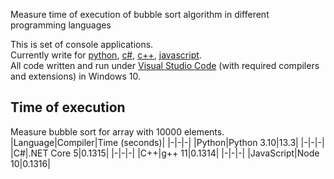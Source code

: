Measure time of execution of bubble sort algorithm in different programming languages

This is set of console applications.   
Currently write for [python](python), [c#](csharp), [c++](cpp), [javascript](js).   
All code written and run under [Visual Studio Code]() (with required compilers and extensions) in Windows 10.

## Time of execution
Measure bubble sort for array with 10000 elements.   
|Language|Compiler|Time (seconds)|
|-|-|-|
|Python|Python 3.10|13.3|
|-|-|-|
|C#|.NET Core 5|0.1315|
|-|-|-|
|C++|g++ 11|0.1314|
|-|-|-|
|JavaScript|Node 10|0.1316|
